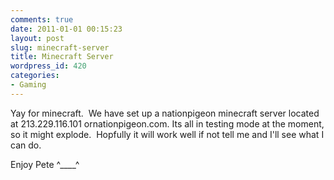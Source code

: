 ```yaml
---
comments: true
date: 2011-01-01 00:15:23
layout: post
slug: minecraft-server
title: Minecraft Server
wordpress_id: 420
categories:
- Gaming
---
```


Yay for minecraft.  We have set up a nationpigeon minecraft server located at 213.229.116.101 ornationpigeon.com. Its all in testing mode at the moment, so it might explode.  Hopfully it will work well if not tell me and I'll see what I can do.

Enjoy Pete ^____^
